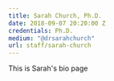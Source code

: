 ```yaml
---
title: Sarah Church, Ph.D.
date: 2018-09-07 20:20:00 Z
credentials: Ph.D.
medium: "@drsarahchurch"
url: staff/sarah-church
---
```


This is Sarah's bio page